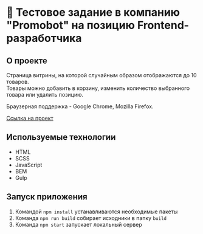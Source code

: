 # 🤖 Тестовое задание в компанию "Promobot" на позицию Frontend-разработчика

## О проекте
Страница витрины, на которой случайным образом отображаются до 10 товаров.  
Товары можно добавить в корзину, изменить количество выбранного товара или удалить позицию.

Браузерная поддержка - Google Chrome, Mozilla Firefox.

[Ссылка на проект](https://pavelnyukalo.github.io/promobot-test/build/)

## Используемые технологии
* HTML
* SCSS
* JavaScript
* BEM
* Gulp

## Запуск приложения
1. Командой `npm install` устанавливаются необходимые пакеты
2. Команда `npm run build` собирает исходники в папку `build`
3. Команда `npm start` запускает локальный сервер
